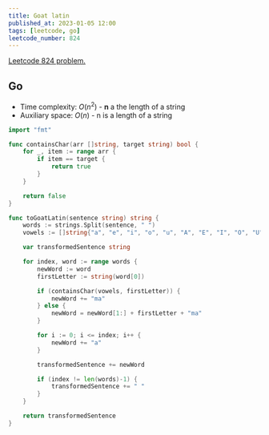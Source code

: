 ```yaml
---
title: Goat latin
published_at: 2023-01-05 12:00
tags: [leetcode, go]
leetcode_number: 824
---
```


[Leetcode 824 problem.](https://leetcode.com/problems/goat-latin/)

## Go

- Time complexity: $O(n^{2})$ - **n** a the length of a string
- Auxiliary space: $O(n)$ - n is a length of a string

```go
import "fmt"

func containsChar(arr []string, target string) bool {
    for _, item := range arr {
        if item == target {
            return true
        }
    }

    return false
}

func toGoatLatin(sentence string) string {
    words := strings.Split(sentence, " ")
    vowels := []string{"a", "e", "i", "o", "u", "A", "E", "I", "O", "U"}

    var transformedSentence string

    for index, word := range words {
        newWord := word
        firstLetter := string(word[0])

        if (containsChar(vowels, firstLetter)) {
            newWord += "ma"
        } else {
            newWord = newWord[1:] + firstLetter + "ma"
        }

        for i := 0; i <= index; i++ {
            newWord += "a"
        }

        transformedSentence += newWord

        if (index != len(words)-1) {
            transformedSentence += " "
        }
    }

    return transformedSentence
}
```

